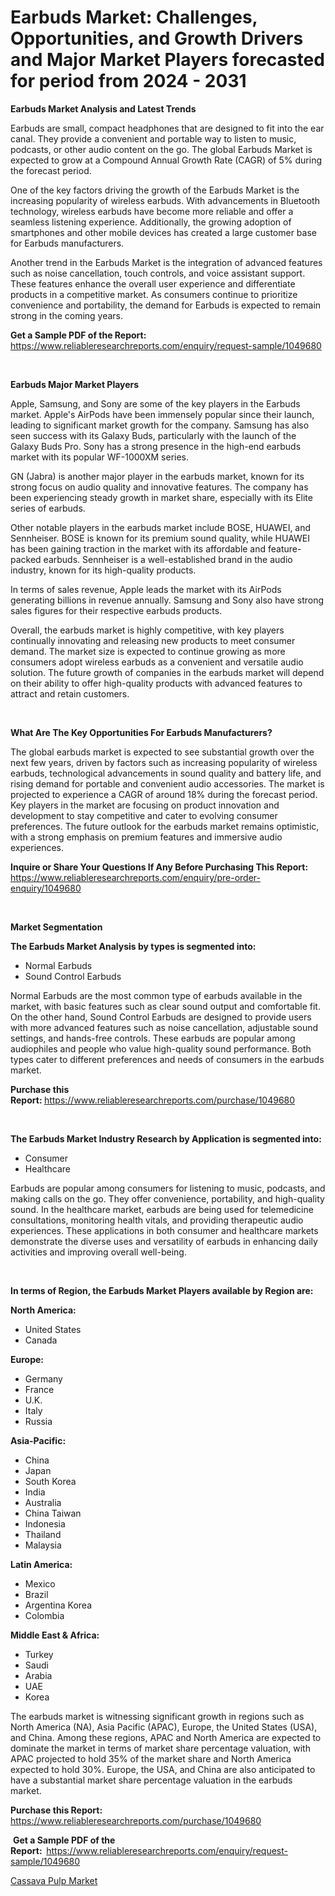 <p><h1>Earbuds Market: Challenges, Opportunities, and Growth Drivers and Major Market Players forecasted for period from 2024 - 2031</h1></p><p><strong>Earbuds Market Analysis and Latest Trends</strong></p>
<p><p>Earbuds are small, compact headphones that are designed to fit into the ear canal. They provide a convenient and portable way to listen to music, podcasts, or other audio content on the go. The global Earbuds Market is expected to grow at a Compound Annual Growth Rate (CAGR) of 5% during the forecast period. </p><p>One of the key factors driving the growth of the Earbuds Market is the increasing popularity of wireless earbuds. With advancements in Bluetooth technology, wireless earbuds have become more reliable and offer a seamless listening experience. Additionally, the growing adoption of smartphones and other mobile devices has created a large customer base for Earbuds manufacturers.</p><p>Another trend in the Earbuds Market is the integration of advanced features such as noise cancellation, touch controls, and voice assistant support. These features enhance the overall user experience and differentiate products in a competitive market. As consumers continue to prioritize convenience and portability, the demand for Earbuds is expected to remain strong in the coming years.</p></p>
<p><strong>Get a Sample PDF of the Report:&nbsp;</strong> <a href="https://www.reliableresearchreports.com/enquiry/request-sample/1049680">https://www.reliableresearchreports.com/enquiry/request-sample/1049680</a></p>
<p>&nbsp;</p>
<p><strong>Earbuds Major Market Players</strong></p>
<p><p>Apple, Samsung, and Sony are some of the key players in the Earbuds market. Apple's AirPods have been immensely popular since their launch, leading to significant market growth for the company. Samsung has also seen success with its Galaxy Buds, particularly with the launch of the Galaxy Buds Pro. Sony has a strong presence in the high-end earbuds market with its popular WF-1000XM series.</p><p>GN (Jabra) is another major player in the earbuds market, known for its strong focus on audio quality and innovative features. The company has been experiencing steady growth in market share, especially with its Elite series of earbuds.</p><p>Other notable players in the earbuds market include BOSE, HUAWEI, and Sennheiser. BOSE is known for its premium sound quality, while HUAWEI has been gaining traction in the market with its affordable and feature-packed earbuds. Sennheiser is a well-established brand in the audio industry, known for its high-quality products.</p><p>In terms of sales revenue, Apple leads the market with its AirPods generating billions in revenue annually. Samsung and Sony also have strong sales figures for their respective earbuds products.</p><p>Overall, the earbuds market is highly competitive, with key players continually innovating and releasing new products to meet consumer demand. The market size is expected to continue growing as more consumers adopt wireless earbuds as a convenient and versatile audio solution. The future growth of companies in the earbuds market will depend on their ability to offer high-quality products with advanced features to attract and retain customers.</p></p>
<p>&nbsp;</p>
<p><strong>What Are The Key Opportunities For Earbuds Manufacturers?</strong></p>
<p><p>The global earbuds market is expected to see substantial growth over the next few years, driven by factors such as increasing popularity of wireless earbuds, technological advancements in sound quality and battery life, and rising demand for portable and convenient audio accessories. The market is projected to experience a CAGR of around 18% during the forecast period. Key players in the market are focusing on product innovation and development to stay competitive and cater to evolving consumer preferences. The future outlook for the earbuds market remains optimistic, with a strong emphasis on premium features and immersive audio experiences.</p></p>
<p><strong>Inquire or Share Your Questions If Any Before Purchasing This Report:</strong> <a href="https://www.reliableresearchreports.com/enquiry/pre-order-enquiry/1049680">https://www.reliableresearchreports.com/enquiry/pre-order-enquiry/1049680</a></p>
<p>&nbsp;</p>
<p><strong>Market Segmentation</strong></p>
<p><strong>The Earbuds Market Analysis by types is segmented into:</strong></p>
<p><ul><li>Normal Earbuds</li><li>Sound Control Earbuds</li></ul></p>
<p><p>Normal Earbuds are the most common type of earbuds available in the market, with basic features such as clear sound output and comfortable fit. On the other hand, Sound Control Earbuds are designed to provide users with more advanced features such as noise cancellation, adjustable sound settings, and hands-free controls. These earbuds are popular among audiophiles and people who value high-quality sound performance. Both types cater to different preferences and needs of consumers in the earbuds market.</p></p>
<p><strong>Purchase this Report:&nbsp;</strong><a href="https://www.reliableresearchreports.com/purchase/1049680">https://www.reliableresearchreports.com/purchase/1049680</a></p>
<p>&nbsp;</p>
<p><strong>The Earbuds Market Industry Research by Application is segmented into:</strong></p>
<p><ul><li>Consumer</li><li>Healthcare</li></ul></p>
<p><p>Earbuds are popular among consumers for listening to music, podcasts, and making calls on the go. They offer convenience, portability, and high-quality sound. In the healthcare market, earbuds are being used for telemedicine consultations, monitoring health vitals, and providing therapeutic audio experiences. These applications in both consumer and healthcare markets demonstrate the diverse uses and versatility of earbuds in enhancing daily activities and improving overall well-being.</p></p>
<p>&nbsp;</p>
<p><strong>In terms of Region, the Earbuds Market Players available by Region are:</strong></p>
<p>
    <p> <strong> North America: </strong>
        <ul>
            <li>United States</li>
            <li>Canada</li>
        </ul>
        </p> 
    <p> <strong> Europe: </strong>
        <ul>
            <li>Germany</li>
            <li>France</li>
            <li>U.K.</li>
            <li>Italy</li>
            <li>Russia</li>
        </ul>
        </p> 
    <p> <strong> Asia-Pacific: </strong>
        <ul>
            <li>China</li>
            <li>Japan</li>
            <li>South Korea</li>
            <li>India</li>
            <li>Australia</li>
            <li>China Taiwan</li>
            <li>Indonesia</li>
            <li>Thailand</li>
            <li>Malaysia</li>
        </ul>
        </p> 
    <p> <strong> Latin America: </strong>
        <ul>
            <li>Mexico</li>
            <li>Brazil</li>
            <li>Argentina Korea</li>
            <li>Colombia</li>
        </ul>
        </p> 
    <p> <strong> Middle East & Africa: </strong>
        <ul>
            <li>Turkey</li>
            <li>Saudi</li>
            <li>Arabia</li>
            <li>UAE</li>
            <li>Korea</li>
        </ul>
    </p>
    </p>
<p><p>The earbuds market is witnessing significant growth in regions such as North America (NA), Asia Pacific (APAC), Europe, the United States (USA), and China. Among these regions, APAC and North America are expected to dominate the market in terms of market share percentage valuation, with APAC projected to hold 35% of the market share and North America expected to hold 30%. Europe, the USA, and China are also anticipated to have a substantial market share percentage valuation in the earbuds market.</p></p>
<p><strong>Purchase this Report: </strong><a href="https://www.reliableresearchreports.com/purchase/1049680">https://www.reliableresearchreports.com/purchase/1049680</a></p>
<p>&nbsp;<strong>Get a Sample PDF of the Report:&nbsp;&nbsp;</strong><a href="https://www.reliableresearchreports.com/enquiry/request-sample/1049680">https://www.reliableresearchreports.com/enquiry/request-sample/1049680</a></p>
<p><strong></strong></p>
<p><p><a href="https://carnation-joke-41f.notion.site/Cassava-Pulp-Market-Size-Growth-Outlook-from-2024-to-2031-projecting-at-Market-s-Trends-Analysis-b-b08cf6e27b064db9b020dae2d150a7e3">Cassava Pulp Market</a></p></p>